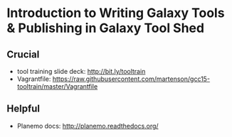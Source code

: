 # Introduction to Writing Galaxy Tools & Publishing in Galaxy Tool Shed

## Crucial
 * tool training slide deck: http://bit.ly/tooltrain
 * Vagrantfile: https://raw.githubusercontent.com/martenson/gcc15-tooltrain/master/Vagrantfile

## Helpful
 * Planemo docs: http://planemo.readthedocs.org/
